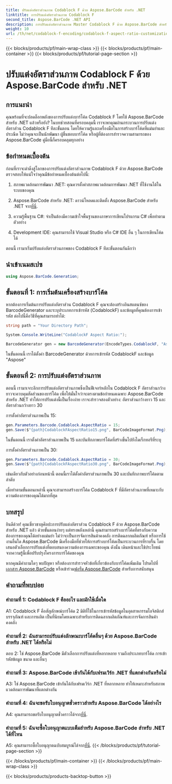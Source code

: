 ```yaml
---
title: ปรับแต่งอัตราส่วนภาพ Codablock F ด้วย Aspose.BarCode สำหรับ .NET
linktitle: การปรับแต่งอัตราส่วนภาพ Codablock F
second_title: Aspose.BarCode .NET API
description: การปรับแต่งอัตราส่วนภาพ Master Codablock F ด้วย Aspose.BarCode สำหรับ .NET สร้างบาร์โค้ดที่แม่นยำซึ่งปรับแต่งตามความต้องการของคุณได้อย่างง่ายดาย
weight: 10
url: /th/net/codablock-f-encoding/codablock-f-aspect-ratio-customization/
---
```


{{< blocks/products/pf/main-wrap-class >}}
{{< blocks/products/pf/main-container >}}
{{< blocks/products/pf/tutorial-page-section >}}

# ปรับแต่งอัตราส่วนภาพ Codablock F ด้วย Aspose.BarCode สำหรับ .NET

## การแนะนำ

คุณพร้อมที่จะปลดล็อกพลังของการปรับแต่งบาร์โค้ด Codablock F โดยใช้ Aspose.BarCode สำหรับ .NET แล้วหรือยัง? ในบทช่วยสอนที่ครอบคลุมนี้ เราจะพาคุณผ่านกระบวนการปรับแต่งอัตราส่วน Codablock F ทีละขั้นตอน โดยให้ความรู้และเครื่องมือในการสร้างบาร์โค้ดที่แม่นยำและประณีต ไม่ว่าคุณจะเป็นนักพัฒนา ผู้ชื่นชอบบาร์โค้ด หรือผู้ที่ต้องการสำรวจความสามารถของ Aspose.BarCode คู่มือนี้ก็ครอบคลุมทุกอย่าง

## ข้อกำหนดเบื้องต้น

ก่อนที่เราจะดำดิ่งสู่โลกของการปรับแต่งอัตราส่วนภาพ Codablock F ด้วย Aspose.BarCode ตรวจสอบให้แน่ใจว่าคุณมีข้อกำหนดเบื้องต้นต่อไปนี้:

1. สภาพแวดล้อมการพัฒนา .NET: คุณควรตั้งค่าสภาพแวดล้อมการพัฒนา .NET ที่ใช้งานได้ในระบบของคุณ

2.  Aspose.BarCode สำหรับ .NET: ดาวน์โหลดและติดตั้ง Aspose.BarCode สำหรับ .NET จาก[ที่นี่](https://releases.aspose.com/barcode/net/).

3. ความรู้พื้นฐาน C#: จำเป็นต้องมีความเข้าใจพื้นฐานของภาษาการเขียนโปรแกรม C# เพื่อทำตามตัวอย่าง

4. Development IDE: คุณสามารถใช้ Visual Studio หรือ C# IDE อื่น ๆ ในการเขียนโค้ดได้

ตอนนี้ เรามาเริ่มปรับแต่งอัตราส่วนภาพของ Codablock F ทีละขั้นตอนกันดีกว่า

## นำเข้าเนมสเปซ

```csharp
using Aspose.BarCode.Generation;
```

## ขั้นตอนที่ 1: การเริ่มต้นเครื่องสร้างบาร์โค้ด

หากต้องการเริ่มต้นการปรับแต่งอัตราส่วน Codablock F คุณจะต้องสร้างอินสแตนซ์ของ BarcodeGenerator และระบุประเภทการเข้ารหัส (CodablockF) และข้อมูลที่คุณต้องการเข้ารหัส ต่อไปนี้คือวิธีที่คุณสามารถทำได้:

```csharp
string path = "Your Directory Path";

System.Console.WriteLine("CodablockF Aspect Ratio:");

BarcodeGenerator gen = new BarcodeGenerator(EncodeTypes.CodablockF, "Aspose");
```

ในขั้นตอนนี้ เราได้ตั้งค่า BarcodeGenerator ด้วยการเข้ารหัส CodablockF และข้อมูล "Aspose"

## ขั้นตอนที่ 2: การปรับแต่งอัตราส่วนภาพ

ตอนนี้ เรามาเจาะลึกการปรับแต่งอัตราส่วนภาพซึ่งเป็นฟีเจอร์หลักใน Codablock F อัตราส่วนกว้างยาวจะควบคุมสัดส่วนของบาร์โค้ด เพื่อให้มั่นใจว่าจะตรงตามข้อกำหนดเฉพาะ Aspose.BarCode สำหรับ .NET ทำให้การปรับแต่งนี้เป็นเรื่องง่าย เราจะสำรวจสองตัวอย่าง: อัตราส่วนกว้างยาว 15 และอัตราส่วนกว้างยาว 30

การตั้งค่าอัตราส่วนภาพเป็น 15:

```csharp
gen.Parameters.Barcode.Codablock.AspectRatio = 15;
gen.Save($"{path}CodablockFAspectRatio15.png", BarCodeImageFormat.Png);
```

ในขั้นตอนนี้ เราตั้งค่าอัตราส่วนภาพเป็น 15 และบันทึกภาพบาร์โค้ดที่สร้างขึ้นไปยังไดเร็กทอรีที่ระบุ

การตั้งค่าอัตราส่วนภาพเป็น 30:

```csharp
gen.Parameters.Barcode.Codablock.AspectRatio = 30;
gen.Save($"{path}CodablockFAspectRatio30.png", BarCodeImageFormat.Png);
```

เช่นเดียวกับตัวอย่างก่อนหน้านี้ ตอนนี้เราได้ตั้งค่าอัตราส่วนภาพเป็น 30 และบันทึกภาพบาร์โค้ดตามลำดับ

เมื่อทำตามขั้นตอนเหล่านี้ คุณจะสามารถสร้างบาร์โค้ด Codablock F ที่มีอัตราส่วนภาพที่เหมาะกับความต้องการของคุณได้มากที่สุด

## บทสรุป

ยินดีด้วย! คุณเชี่ยวชาญศิลปะการปรับแต่งอัตราส่วน Codablock F ด้วย Aspose.BarCode สำหรับ .NET แล้ว ด้วยขั้นตอนง่ายๆ แต่ทรงพลังเหล่านี้ คุณสามารถสร้างบาร์โค้ดที่ตรงกับความต้องการของคุณได้อย่างแม่นยำ ไม่ว่าจะเป็นการจัดการสินค้าคงคลัง การติดฉลากผลิตภัณฑ์ หรือการใช้งานอื่นใด Aspose.BarCode มีเครื่องมือที่ช่วยให้การสร้างบาร์โค้ดเป็นกระบวนการที่ราบรื่น โดยเสนอตัวเลือกการปรับแต่งที่ตอบสนองความต้องการเฉพาะของคุณ ดังนั้น เดินหน้าและใช้ประโยชน์จากความรู้นี้เพื่อปรับปรุงโครงการบาร์โค้ดของคุณ

 หากคุณมีคำถามใดๆ พบปัญหา หรือต้องการสำรวจหัวข้อที่เกี่ยวข้องกับบาร์โค้ดเพิ่มเติม โปรดไปที่[เอกสาร Aspose.BarCode](https://reference.aspose.com/barcode/net/) หรือเข้าร่วม[ฟอรั่ม Aspose.BarCode](https://forum.aspose.com/c/barcode/13) สำหรับการสนับสนุน

## คำถามที่พบบ่อย

### คำถามที่ 1: Codablock F คืออะไร และมักใช้เมื่อใด

A1: Codablock F คือสัญลักษณ์บาร์โค้ด 2 มิติที่ใช้ในการเข้ารหัสข้อมูลในอุตสาหกรรมโลจิสติกส์ บรรจุภัณฑ์ และการผลิต เป็นที่นิยมโดยเฉพาะสำหรับการติดฉลากผลิตภัณฑ์และการจัดการสินค้าคงคลัง

### คำถามที่ 2: ฉันสามารถปรับแต่งลักษณะบาร์โค้ดอื่นๆ ด้วย Aspose.BarCode สำหรับ .NET ได้หรือไม่

ตอบ 2: ใช่ Aspose.BarCode มีตัวเลือกการปรับแต่งที่หลากหลาย รวมถึงประเภทบาร์โค้ด การเข้ารหัสข้อมูล ขนาด และอื่นๆ

### คำถามที่ 3: Aspose.BarCode เข้ากันได้กับเฟรมเวิร์ก .NET ที่แตกต่างกันหรือไม่

A3: ใช่ Aspose.BarCode เข้ากันได้กับเฟรมเวิร์ก .NET ที่หลากหลาย ทำให้เหมาะสำหรับสภาพแวดล้อมการพัฒนาที่แตกต่างกัน

### คำถามที่ 4: ฉันจะขอรับใบอนุญาตชั่วคราวสำหรับ Aspose.BarCode ได้อย่างไร

 A4: คุณสามารถขอรับใบอนุญาตชั่วคราวได้จาก[ที่นี่](https://purchase.aspose.com/temporary-license/).

### คำถามที่ 5: ฉันจะซื้อใบอนุญาตแบบเต็มสำหรับ Aspose.BarCode สำหรับ .NET ได้ที่ไหน

 A5: คุณสามารถซื้อใบอนุญาตฉบับสมบูรณ์ได้จาก[ที่นี่](https://purchase.aspose.com/buy).
{{< /blocks/products/pf/tutorial-page-section >}}

{{< /blocks/products/pf/main-container >}}
{{< /blocks/products/pf/main-wrap-class >}}

{{< blocks/products/products-backtop-button >}}
